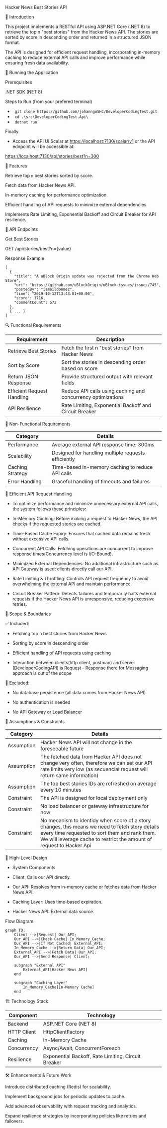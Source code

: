 ﻿Hacker News Best Stories API

📌 Introduction

This project implements a RESTful API using ASP.NET Core (.NET 8) to retrieve the top n "best stories" from the Hacker News API. The stories are sorted by score in descending order and returned in a structured JSON format.

The API is designed for efficient request handling, incorporating in-memory caching to reduce external API calls and improve performance while ensuring fresh data availability.

🚀 Running the Application

Prerequisites

.NET SDK (NET 8)

Steps to Run (from your prefered terminal)

* ``` git clone https://github.com/johanngoSHC/DeveloperCodingTest.git```
* ``` cd .\src\DeveloperCodingTest.Api\```
*  ``` dotnet run```

 Finally
* Access the API UI Scalar at [https://localhost:7130/scalar/v1](https://localhost:7130/scalar/v1) or the API ednpoint will be accessible at:

[https://localhost:7130/api/stories/best?n=300](https://localhost:7130/api/stories/best?n=300)

🚀 Features

Retrieve top `n` best stories sorted by score.

Fetch data from Hacker News API.

In-memory caching for performance optimization.

Efficient handling of API requests to minimize external dependencies.

Implements Rate Limiting, Exponential Backoff and Circuit Breaker for API resilience.

📡 API Endpoints

Get Best Stories

GET /api/stories/best?n={value}

Response Example
```
[
  {
    "title": "A uBlock Origin update was rejected from the Chrome Web Store",
    "uri": "https://github.com/uBlockOrigin/uBlock-issues/issues/745",
    "postedBy": "ismaildonmez",
    "time": "2019-10-12T13:43:01+00:00",
    "score": 1716,
    "commentCount": 572
  },
  { ... }
]
```
🔍 Functional Requirements

| Requirement               | Description                                                        |
|---------------------------|--------------------------------------------------------------------|
| Retrieve Best Stories     | Fetch the first n "best stories" from Hacker News                  |
| Sort by Score             | Sort the stories in descending order based on score               |
| Return JSON Response      | Provide structured output with relevant fields                    |
| Efficient Request Handling| Reduce API calls using caching and concurrency optimizations      |
| API Resilience            | Rate Limiting, Exponential Backoff and Circuit Breaker    |


📌 Non-Functional Requirements

Category | Details
---------|--------
Performance | Average external API response time: 300ms
Scalability | Designed for handling multiple requests efficiently
Caching Strategy | Time-based in-memory caching to reduce API calls
Error Handling | Graceful handling of timeouts and failures|



🔄 Efficient API Request Handling

* To optimize performance and minimize unnecessary external API calls, the system follows these principles:

* In-Memory Caching: Before making a request to Hacker News, the API checks if the requested stories are cached.

* Time-Based Cache Expiry: Ensures that cached data remains fresh without excessive API calls.

* Concurrent API Calls: Fetching operations are concurrent to improve response times(Concurrency level is I/O-Bound).

* Minimized External Dependencies: No additional infrastructure such as API Gateway is used; clients directly call our API.

* Rate Limiting & Throttling: Controls API request frequency to avoid overwhelming the external API and maintain performance.

* Circuit Breaker Pattern: Detects failures and temporarily halts external requests if the Hacker News API is unresponsive, reducing excessive retries.

📌 Scope & Boundaries

✅ Included:

* Fetching top n best stories from Hacker News

* Sorting by score in descending order

* Efficient handling of API requests using caching

* Interaction between clients(http client, postman) and server (DeveloperCodingAPI) is Request - Response there for Messaging approach is out of the scope

🚫 Excluded:

* No database persistence (all data comes from Hacker News API)

* No authentication is needed

* No API Gateway or Load Balancer

🔧 Assumptions & Constraints

Category | Details
---------|--------
Assumption | Hacker News API will not change in the foreseeable future
Assumption | The fetched data from Hacker API does not change very often, therefore we can set our API rate limits very low (as secuencial request will return same information)
Assumption | The top best stories IDs are refreshed on average every 10 minutes
Constraint | The API is designed for local deployment only
Constraint | No load balancer or gateway infrastructure for now
Constraint | No mecanism to identidy when score of a story changes, this means we need to fetch story details every time requested to sort them and rank them. We will leverage cache to restrict the amount of request to Hacker Api

📐 High-Level Design

* System Components

* Client: Calls our API directly.

* Our API: Resolves from in-memory cache or fetches data from Hacker News API.

* Caching Layer: Uses time-based expiration.

* Hacker News API: External data source.

Flow Diagram

```mermaid
graph TD;
    Client -->|Request| Our_API;
    Our_API -->|Check Cache| In_Memory_Cache;
    Our_API -->|If Not Cached| External_API;
    In_Memory_Cache -->|Return Data| Our_API;
    External_API -->|Fetch Data| Our_API;
    Our_API -->|Send Response| Client;
    
    subgraph "External API"
        External_API[Hacker News API]
    end
    
    subgraph "Caching Layer"
        In_Memory_Cache[In-Memory Cache]
    end
```



🏗️ Technology Stack

Component | Technology
---------|------------
Backend | ASP.NET Core (NET 8)
HTTP Client | HttpClientFactory
Caching | In-Memory Cache
Concurrency | Async/Await, ConcurrentForeach
Resilience | Exponential Backoff, Rate Limiting, Circuit Breaker|


🛠️ Enhancements & Future Work

Introduce distributed caching (Redis) for scalability.

Implement background jobs for periodic updates to cache.

Add advanced observability with request tracking and analytics.

Expand resilience strategies by incorporating policies like retries and failovers.
